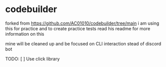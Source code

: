 # codebuilder

forked from https://github.com/AC01010/codebuilder/tree/main
i am using this for practice and to create practice tests
read his readme for more information on this

mine will be cleaned up and be focused on CLI interaction stead of discord bot

TODO:
 [ ] Use click library